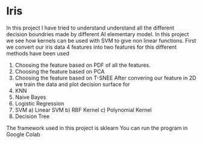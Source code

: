 # Iris
In this project I have tried to understand understand all the different decision boundries made by different AI elementary model. In this project we see how kernels can be used with SVM to give non linear functions.
First we convert our iris data 4 features into two features for this different methods have been used
1) Choosing the feature based on PDF of all the features.
2) Choosing the feature based on PCA
3) Choosing the feature based on T-SNEE
After convering our feature in 2D we train the data and plot decision surface for
1) KNN
2) Naive Bayes
3) Logistic Regression
4) SVM
    a) Linear SVM
    b) RBF Kernel
    c) Polynomial Kernel
5) Decision Tree

The framework used in this project is sklearn
You can run the program in Google Colab
